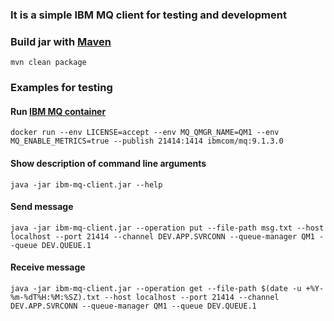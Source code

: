 ### It is a simple IBM MQ client for testing and development

### Build jar with [Maven](https://maven.apache.org/)

`mvn clean package`

### Examples for testing

#### Run [IBM MQ container](https://hub.docker.com/r/ibmcom/mq)

`docker run --env LICENSE=accept --env MQ_QMGR_NAME=QM1 --env MQ_ENABLE_METRICS=true --publish 21414:1414 ibmcom/mq:9.1.3.0`

#### Show description of command line arguments

`java -jar ibm-mq-client.jar --help`

#### Send message

`java -jar ibm-mq-client.jar --operation put --file-path msg.txt --host localhost --port 21414 --channel DEV.APP.SVRCONN --queue-manager QM1 --queue DEV.QUEUE.1`

#### Receive message

`java -jar ibm-mq-client.jar --operation get --file-path $(date -u +%Y-%m-%dT%H:%M:%SZ).txt --host localhost --port 21414 --channel DEV.APP.SVRCONN --queue-manager QM1 --queue DEV.QUEUE.1`


